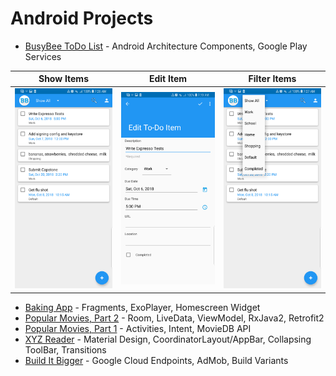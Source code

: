 
# Android Projects


* [BusyBee ToDo List](https://github.com/littlegrasshopper/BusyBee/wiki/BusyBee-Wiki) - Android Architecture Components, Google Play Services

| Show Items | Edit Item | Filter Items |
| :------------: |:---------------:| :---------------:| 
|<img src="https://github.com/littlegrasshopper/busybee-assets/blob/master/BusyBee_ItemList_more.png">  |![edit-item](https://github.com/littlegrasshopper/busybee-assets/blob/master/BusyBee_EditItem.png)| ![show-filter](https://github.com/littlegrasshopper/busybee-assets/blob/master/BusyBee_ItemList_Filter.png) |

* [Baking App](https://github.com/littlegrasshopper/AdvancedAndroid_BakingApp) - Fragments, ExoPlayer, Homescreen Widget
* [Popular Movies, Part 2](https://github.com/littlegrasshopper/popular-movies-part-two) - Room, LiveData, ViewModel, RxJava2, Retrofit2
* [Popular Movies, Part 1](https://github.com/littlegrasshopper/popular-movies-part-one) - Activities, Intent, MovieDB API
* [XYZ Reader](https://github.com/littlegrasshopper/AdvancedAndroid_XYZReader) - Material Design, CoordinatorLayout/AppBar, Collapsing ToolBar, Transitions
* [Build It Bigger](https://github.com/littlegrasshopper/BuildItBigger) - Google Cloud Endpoints, AdMob, Build Variants
